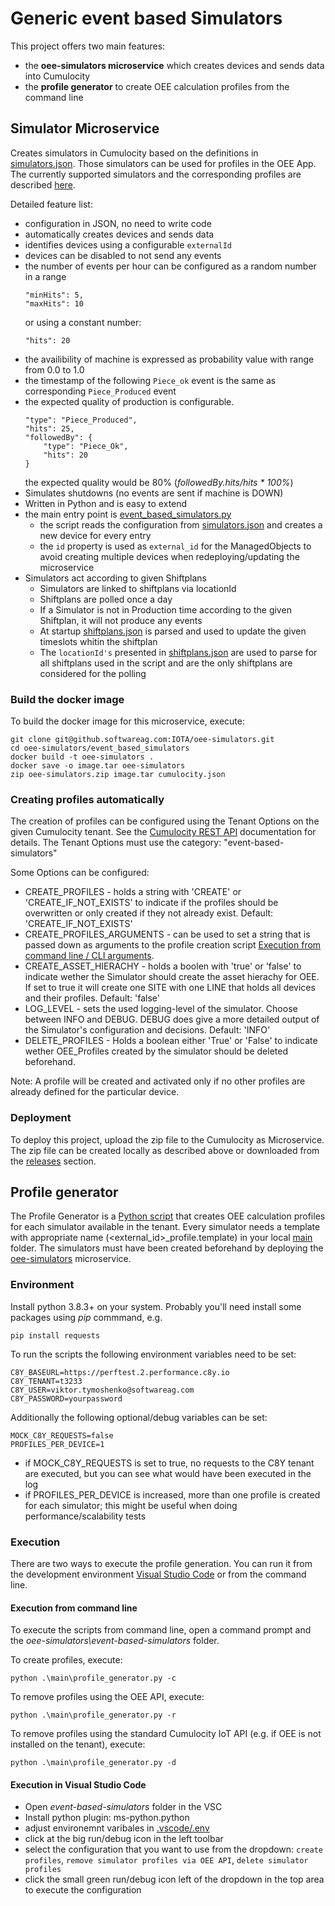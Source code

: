 # Generic event based Simulators

This project offers two main features: 
- the **oee-simulators microservice** which creates devices and sends data into Cumulocity
- the **profile generator** to create OEE calculation profiles from the command line

## Simulator Microservice

Creates simulators in Cumulocity based on the definitions in [simulators.json](main/simulators.json). Those simulators can be used for profiles in the OEE App. The currently supported simulators and the corresponding profiles are described [here](simulators.md).

Detailed feature list:
- configuration in JSON, no need to write code
- automatically creates devices and sends data
- identifies devices using a configurable `externalId`
- devices can be disabled to not send any events
- the number of events per hour can be configured as a random number in a range
    ```
    "minHits": 5,
    "maxHits": 10
    ```
  or using a constant number: 
    ```
    "hits": 20
    ```
- the availibility of machine is expressed as probability value with range from 0.0 to 1.0
- the timestamp of the following `Piece_ok` event is the same as corresponding `Piece_Produced` event
- the expected quality of production is configurable.  
    ```
    "type": "Piece_Produced",
    "hits": 25,
    "followedBy": {
        "type": "Piece_Ok",
        "hits": 20
    } 
    ```
  the expected quality would be 80% (*followedBy.hits/hits * 100%*)
- Simulates shutdowns (no events are sent if machine is DOWN)
- Written in Python and is easy to extend
- the main entry point is [event_based_simulators.py](main/event_based_simulators.py)
  - the script reads the configuration from [simulators.json](main/simulators.json) and creates a new device for every entry
  - the `id` property is used as `external_id` for the ManagedObjects to avoid creating multiple devices when redeploying/updating the microservice
- Simulators act according to given Shiftplans
  - Simulators are linked to shiftplans via locationId
  - Shiftplans are polled once a day
  - If a Simulator is not in Production time according to the given Shiftplan, it will not produce any  events
  - At startup [shiftplans.json](main/shiftplans.json) is parsed and used to update the given timeslots whitin the shiftplan
  - The `locationId's` presented in [shiftplans.json](main/shiftplans.json) are used to parse for all shiftplans used in the script and are the only shiftplans are considered for the polling

### Build the docker image

To build the docker image for this microservice, execute:
```
git clone git@github.softwareag.com:IOTA/oee-simulators.git
cd oee-simulators/event_based_simulators
docker build -t oee-simulators .
docker save -o image.tar oee-simulators
zip oee-simulators.zip image.tar cumulocity.json 
```

### Creating profiles automatically

The creation of profiles can be configured using the Tenant Options on the given Cumulocity tenant. See the [Cumulocity REST API](https://cumulocity.com/api/10.14.0/#tag/Options) documentation for details. The Tenant Options must use the category: "event-based-simulators"

Some Options can be configured:
- CREATE_PROFILES - holds a string with 'CREATE' or 'CREATE_IF_NOT_EXISTS' to indicate if the profiles should be overwritten or only created if they not already exist. Default: 'CREATE_IF_NOT_EXISTS'
- CREATE_PROFILES_ARGUMENTS - can be used to set a string that is passed down as arguments to the profile creation script [Execution from command line / CLI arguments](#execution-from-command-line). 
- CREATE_ASSET_HIERACHY - holds a boolen with 'true' or 'false' to indicate wether the Simulator should create the asset hierachy for OEE. If set to true it will create one SITE with one LINE that holds all devices and their profiles. Default: 'false'
- LOG_LEVEL - sets the used logging-level of the simulator. Choose between INFO and DEBUG. DEBUG does give a more detailed output of the Simulator's configuration and decisions. Default: 'INFO'
- DELETE_PROFILES - Holds a boolean either 'True' or 'False' to indicate wether OEE_Profiles created by the simulator should be deleted beforehand.

Note: A profile will be created and activated only if no other profiles are already defined for the particular device.

### Deployment

To deploy this project, upload the zip file to the Cumulocity as Microservice. The zip file can be created locally as described above or downloaded from the [releases](releases) section.

## Profile generator

The Profile Generator is a [Python script](main/profile_generator.py) that creates OEE calculation profiles for each simulator available in the tenant. Every simulator needs a template with appropriate name (<external_id>_profile.template) in your local [main](main/) folder. The simulators must have been created beforehand by deploying the [oee-simulators](#simulator-microservice) microservice.

### Environment

Install python 3.8.3+ on your system. Probably you'll need install some packages using *pip* commmand, e.g.
```
pip install requests
```

To run the scripts the following environment variables need to be set:

```
C8Y_BASEURL=https://perftest.2.performance.c8y.io 
C8Y_TENANT=t3233
C8Y_USER=viktor.tymoshenko@softwareag.com
C8Y_PASSWORD=yourpassword
```

Additionally the following optional/debug variables can be set:
```
MOCK_C8Y_REQUESTS=false
PROFILES_PER_DEVICE=1
```

- if MOCK_C8Y_REQUESTS is set to true, no requests to the C8Y tenant are executed, but you can see what would have been executed in the log
- if PROFILES_PER_DEVICE is increased, more than one profile is created for each simulator; this might be useful when doing performance/scalability tests

### Execution

There are two ways to execute the profile generation. You can run it from the development environment [Visual Studio Code](#visual-studio-code) or from the command line.

#### Execution from command line
To execute the scripts from command line, open a command prompt and the *oee-simulators\event-based-simulators* folder.

To create profiles, execute:
```
python .\main\profile_generator.py -c
``` 

To remove profiles using the OEE API, execute:
```
python .\main\profile_generator.py -r
``` 

To remove profiles using the standard Cumulocity IoT API (e.g. if OEE is not installed on the tenant), execute:
```
python .\main\profile_generator.py -d
``` 

#### Execution in Visual Studio Code

- Open *event-based-simulators* folder in the VSC
- Install python plugin: ms-python.python
- adjust environemnt varibales in [.vscode/.env](.vscode/.env)
- click at the big run/debug icon in the left toolbar
- select the configuration that you want to use from the dropdown: `create profiles`, `remove simulator profiles via OEE API`, `delete simulator profiles`
- click the small green run/debug icon left of the dropdown in the top area to execute the configuration
  



  
